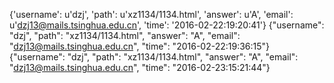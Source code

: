 {'username': u'dzj', 'path': u'xz1134/1134.html', 'answer': u'A', 'email': u'dzj13@mails.tsinghua.edu.cn', 'time': '2016-02-22:19:20:41'}
{"username": "dzj", "path": "xz1134/1134.html", "answer": "A", "email": "dzj13@mails.tsinghua.edu.cn", "time": "2016-02-22:19:36:15"}
{"username": "dzj", "path": "xz1134/1134.html", "answer": "A", "email": "dzj13@mails.tsinghua.edu.cn", "time": "2016-02-23:15:21:44"}